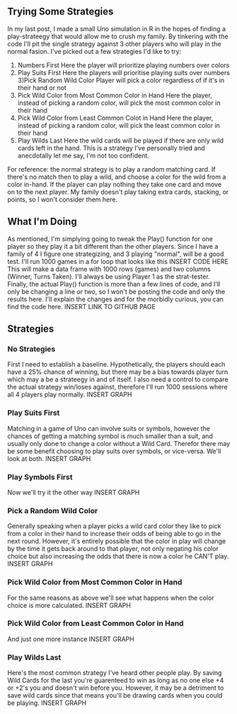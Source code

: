 ## Trying Some Strategies

In my last post, I made a small Uno simulation in R in the hopes of finding a play-strateegy that would allow me to crush my family. By tinkering with the code I'll pit
the single strategy against 3 other players who will play in the normal fasion. I've picked out a few strategies I'd like to try:
1) Numbers First
	Here the player will prioritize playing numbers over colors
2) Play Suits First
	Here the players will prioritise playing suits over numbers
3)Pick Random Wild Color
	Player will pick a color regardless of if it's in their hand or not
4) Pick Wild Color from Most Common Color in Hand
	Here the player, instead of picking a random color, will pick the most common color in their hand
5) Pick Wild Color from Least Common Colot in Hand
	Here the player, instead of picking a random color, will pick the least common color in their hand
6) Play Wilds Last
	Here the wild cards will be played if there are only wild cards left in the hand. This is a strategy I've personally tried and anecdotally let me say, I'm not too confident. 
	
For reference: the normal strategy is to play a random matching card. If there's no match then to play a wild, and choose a color for the wild from a color in-hand. If the 
player can play nothing they take one card and move on to the next player. My family doesn't play taking extra cards, stacking, or points, so I won't consider them here. 
	
## What I'm Doing

As mentioned, I'm simplying going to tweak the Play() function for one player so they play it a bit different than the other players. Since I have a family of 4 I figure one 
strategizing, and 3 playing "normal", will be a good test. I'll run 1000 games in a for loop that looks like this 
INSERT CODE HERE
This will make a data frame with 1000 rows (games) and two columns (Winner, Turns Taken). I'll always be using Player 1 as the strat-tester. Finally, the actual Play()
function is more than a few lines of code, and I'll only be changing a line or two, so I won't be posting the code and only the results here. I'll explain the changes and 
for the morbidly curious, you can find the code here. INSERT LINK TO GITHUB PAGE

## Strategies


### No Strategies  
First I need to establish a baseline. Hypothetically, the players should each have a 25% chance of winning, but there may be a bias towards player turn which may a be a strateegy
in and of itself. I also need a control to compare the actual strategy win/loses against, therefore I'll run 1000 sessions where all 4 players play normally.
INSERT GRAPH

### Play Suits First  
Matching in a game of Uno can involve suits or symbols, however the chances of getting a matching symbol is much smaller than a suit, and usually only done to change
a color without a Wild Card. Therefor there may be some benefit choosing to play suits over symbols, or vice-versa. We'll look at both. 
INSERT GRAPH

### Play Symbols First
Now we'll try it the other way
INSERT GRAPH

### Pick a Random Wild Color
Generally speaking when a player picks a wild card color they like to pick from a color in their hand to increase their odds of being able to go
in the next round. However, it's entirely possible that the color in play will change by the time it gets back around to that player, not only negating his color
choice but also increasing the odds that there is now a color he CAN'T play. 
INSERT GRAPH

### Pick Wild Color from Most Common Color in Hand  
For the same reasons as above we'll see what happens when the color choice is more calculated.
INSERT GRAPH

### Pick Wild Color from Least Common Color in Hand
And just one more instance
INSERT GRAPH

### Play Wilds Last
Here's the most common strategy I've heard other people play. By saving Wild Cards for the last you're guarenteed to win as long as no one else +4 or +2's you 
and doesn't win before you. However, it may be a detriment to save wild cards since that means you'll be drawing cards when you could be playing. 
INSERT GRAPH









